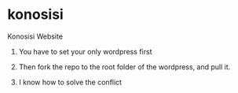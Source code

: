 # konosisi
Konosisi Website  

1. You have to set your only wordpress first

2. Then fork the repo to the root folder of the wordpress, and pull it.

3. I know how to solve the conflict 